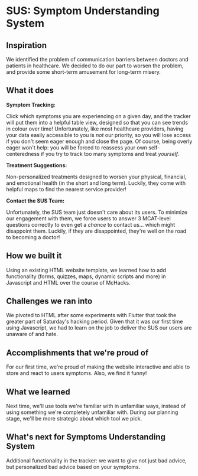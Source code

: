 # SUS: Symptom Understanding System
## Inspiration
We identified the problem of communication barriers between doctors and patients in healthcare. We decided to do our part to worsen the problem, and provide some short-term amusement for long-term misery.
## What it does

**Symptom Tracking:**

Click which symptoms you are experiencing on a given day, and the tracker will put them into a helpful table view, designed so that you can see trends in colour over time! Unfortunately, like most healthcare providers, having your data easily accessible to you is _not_ our priority, so you will lose access if you don't seem eager enough and close the page. Of course, being overly eager won't help: you will be forced to reassess your own self-centeredness if you try to track too many symptoms and treat _yourself_.

**Treatment Suggestions:**

Non-personalized treatments designed to worsen your physical, financial, and emotional health (in the short and long term). Luckily, they come with helpful maps to find the nearest service provider! 

**Contact the SUS Team:**

Unfortunately, the SUS team just doesn't care about its users. To minimize our engagement with them, we force users to answer 3 MCAT-level questions correctly to even get a _chance_ to contact us... which might disappoint them. Luckily, if they are disappointed, they're well on the road to becoming a doctor!

## How we built it

Using an existing HTML website template, we learned how to add functionality (forms, quizzes, maps, dynamic scripts and more) in Javascript and HTML over the course of McHacks.

## Challenges we ran into

We pivoted to HTML after some experiments with Flutter that took the greater part of Saturday's hacking period. Given that it was our first time using Javascript, we had to learn on the job to deliver the SUS our users are unaware of and hate.

## Accomplishments that we're proud of

For our first time, we're proud of making the website interactive and able to store and react to users symptoms. Also, we find it funny!

## What we learned

Next time, we'll use tools we're familiar with in unfamiliar ways, instead of using something we're completely unfamiliar with. During our planning stage, we'll be more strategic about which tool we pick.

## What's next for Symptoms Understanding System

Additional functionality in the tracker: we want to give not just bad advice, but personalized bad advice based on your symptoms.

